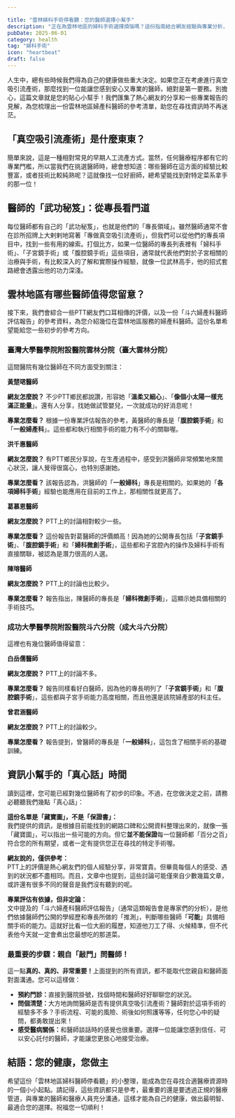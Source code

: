 ```yaml
---

title: "雲林婦科手術停看聽：您的醫師選擇小幫手"
description: "正在為雲林地區的婦科手術選擇煩惱嗎？這份指南結合網友經驗與專業分析，助您找到合適的醫師，為您的健康做出明智決定。"
pubDate: 2025-06-01
category: health
tag: "婦科手術"
icon: "heartbeat"
draft: false
---
```


<div class="p-4 sm:p-6 bg-white dark:bg-slate-800 rounded-xl shadow-lg mb-6">
<p>人生中，總有些時候我們得為自己的健康做些重大決定。如果您正在考慮進行真空吸引流產術，那麼找到一位能讓您感到安心又專業的醫師，絕對是第一要務。別擔心，這篇文章就是您的貼心小幫手！我們匯集了熱心網友的分享和一些專業報告的見解，為您梳理出一份雲林地區婦產科醫師的參考清單，助您在尋找資訊時不再迷茫。</p>
</div>

## <i class="fas fa-notes-medical mr-2 text-sky-600 dark:text-sky-400"></i> 「真空吸引流產術」是什麼東東？

<div class="p-4 sm:p-6 bg-white dark:bg-slate-800 rounded-xl shadow-lg mb-6">
<p>簡單來說，這是一種相對常見的早期人工流產方式。當然，任何醫療程序都有它的專業門檻，所以當我們在挑選醫師時，總會想知道：哪些醫師在這方面的經驗比較豐富，或者技術比較純熟呢？這就像找一位好廚師，總希望能找到對特定菜系拿手的那一位！</p>
</div>

## <i class="fas fa-user-md mr-2 text-sky-600 dark:text-sky-400"></i> 醫師的「武功秘笈」：從專長看門道

<div class="p-4 sm:p-6 bg-white dark:bg-slate-800 rounded-xl shadow-lg mb-6">
<p>每位醫師都有自己的「武功秘笈」，也就是他們的「專長領域」。雖然醫師通常不會在診所招牌上大剌剌地寫著「專做真空吸引流產術」，但我們可以從他們的專長項目中，找到一些有用的線索。打個比方，如果一位醫師的專長列表裡有「婦科手術」、「子宮鏡手術」或「腹腔鏡手術」這些項目，通常就代表他們對於子宮相關的治療與手術，有比較深入的了解和實際操作經驗，就像一位武林高手，他的招式套路總會透露出他的功力深淺。</p>
</div>

## <i class="fas fa-hospital-user mr-2 text-sky-600 dark:text-sky-400"></i> 雲林地區有哪些醫師值得您留意？

<div class="p-4 sm:p-6 bg-white dark:bg-slate-800 rounded-xl shadow-lg mb-6">
<p>接下來，我們會綜合一些PTT網友們口耳相傳的評價，以及一份「斗六婦產科醫師評估報告」的參考資料，為您介紹幾位在雲林地區服務的婦產科醫師。這份名單希望能給您一些初步的參考方向。</p>

<h3 class="text-xl font-semibold mt-4 mb-3 text-emerald-700 dark:text-emerald-300"><i class="fas fa-hospital mr-2"></i> 臺灣大學醫學院附設醫院雲林分院（臺大雲林分院）</h3>
<p>這間醫院有幾位醫師在不同方面受到關注：</p>

<div class="ml-4 mt-2 mb-4 p-3 bg-slate-50 dark:bg-slate-700 rounded-lg">
<p><strong>黃楚珺醫師</strong></p>
<p><strong>網友怎麼說？</strong> 不少PTT鄉民都說讚，形容她「<strong>溫柔又細心</strong>」、「<strong>像個小太陽一樣充滿正能量</strong>」。還有人分享，找她做試管嬰兒，一次就成功的好消息呢！</p>
<p><strong>專業怎麼看？</strong> 根據一份專業評估報告的參考，黃醫師的專長是「<strong>腹腔鏡手術</strong>」和「<strong>一般婦產科</strong>」。這些都和執行相關手術的能力有不小的關聯喔。</p>
</div>

<div class="ml-4 mt-2 mb-4 p-3 bg-slate-50 dark:bg-slate-700 rounded-lg">
<p><strong>洪千惠醫師</strong></p>
<p><strong>網友怎麼說？</strong> 有PTT鄉民分享說，在生產過程中，感受到洪醫師非常頻繁地來關心狀況，讓人覺得很窩心，也特別感謝她。</p>
<p><strong>專業怎麼看？</strong> 該報告認為，洪醫師的「<strong>一般婦科</strong>」專長是相關的。如果她的「<strong>各項婦科手術</strong>」經驗也能應用在目前的工作上，那相關性就更高了。</p>
</div>

<div class="ml-4 mt-2 mb-4 p-3 bg-slate-50 dark:bg-slate-700 rounded-lg">
<p><strong>葛慕恩醫師</strong></p>
<p><strong>網友怎麼說？</strong> PTT上的討論相對較少一些。</p>
<p><strong>專業怎麼看？</strong> 這份報告對葛醫師的評價頗高！因為她的公開專長包括「<strong>子宮鏡手術</strong>」、「<strong>腹腔鏡手術</strong>」和「<strong>婦科微創手術</strong>」，這些都和子宮腔內的操作及婦科手術有直接關聯，被認為是潛力很高的人選。</p>
</div>

<div class="ml-4 mt-2 mb-4 p-3 bg-slate-50 dark:bg-slate-700 rounded-lg">
<p><strong>陳瑢醫師</strong></p>
<p><strong>網友怎麼說？</strong> PTT上的討論也比較少。</p>
<p><strong>專業怎麼看？</strong> 報告指出，陳醫師的專長是「<strong>婦科微創手術</strong>」，這顯示她具備相關的手術技巧。</p>
</div>

<h3 class="text-xl font-semibold mt-6 mb-3 text-emerald-700 dark:text-emerald-300"><i class="fas fa-hospital mr-2"></i> 成功大學醫學院附設醫院斗六分院（成大斗六分院）</h3>
<p>這裡也有幾位醫師值得留意：</p>

<div class="ml-4 mt-2 mb-4 p-3 bg-slate-50 dark:bg-slate-700 rounded-lg">
<p><strong>白岳儒醫師</strong></p>
<p><strong>網友怎麼說？</strong> PTT上的討論不多。</p>
<p><strong>專業怎麼看？</strong> 報告同樣看好白醫師，因為他的專長明列了「<strong>子宮鏡手術</strong>」和「<strong>腹腔鏡手術</strong>」，這些都與子宮手術能力高度相關，而且他還是該院婦產部的科主任。</p>
</div>

<div class="ml-4 mt-2 mb-4 p-3 bg-slate-50 dark:bg-slate-700 rounded-lg">
<p><strong>曾君涵醫師</strong></p>
<p><strong>網友怎麼說？</strong> PTT上的討論較少。</p>
<p><strong>專業怎麼看？</strong> 報告提到，曾醫師的專長是「<strong>一般婦科</strong>」，這包含了相關手術的基礎訓練。</p>
</div>
</div>

## <i class="fas fa-lightbulb mr-2 text-sky-600 dark:text-sky-400"></i> 資訊小幫手的「真心話」時間

<div class="p-4 sm:p-6 bg-white dark:bg-slate-800 rounded-xl shadow-lg mb-6">
  <p>讀到這裡，您可能已經對幾位醫師有了初步的印象。不過，在您做決定之前，請務必聽聽我們幾點「真心話」：</p>

  <p class="mt-4"><i class="fas fa-map-signs mr-2 text-blue-500"></i><strong>這份名單是「藏寶圖」，不是「保證書」：</strong><br>
  我們提供的資訊，是根據目前能找到的網路口碑和公開資料整理出來的，就像一張「藏寶圖」，可以指出一些可能的方向。但它<strong>並不能保證</strong>每一位醫師都「百分之百」符合您的所有期望，或者一定有提供您正在尋找的特定手術喔。</p>

  <p class="mt-4"><i class="fas fa-users mr-2 text-green-500"></i><strong>網友說的，僅供參考：</strong><br>
  PTT上的評價是熱心網友們的個人經驗分享，非常寶貴。但畢竟每個人的感受、遇到的狀況都不盡相同。而且，文章中也提到，這些討論可能僅來自少數幾篇文章，或許還有很多不同的聲音是我們沒有聽到的呢。</p>

  <p class="mt-4"><i class="fas fa-balance-scale mr-2 text-purple-500"></i><strong>專業評估有依據，但非定論：</strong><br>
  文中提及的「斗六婦產科醫師評估報告」（通常這類報告會是專家們的分析），是他們依據醫師們公開的學經歷和專長所做的「推測」，判斷哪些醫師「<strong>可能</strong>」具備相關手術的能力。這就好比看一位大廚的履歷，知道他刀工了得、火候精準，但不代表他今天就一定會煮出您最想吃的那道菜。</p>

  <h3 class="text-2xl font-bold text-sky-700 dark:text-sky-300 mt-6 mb-4"><i class="fas fa-door-open mr-2"></i> 最重要的步驟：親自「敲門」問醫師！</h3>
  <p>這一點<strong>真的、真的、非常重要！</strong>上面提到的所有資訊，都不能取代您親自和醫師面對面溝通。您可以這樣做：</p>
  <ul class="list-disc list-inside space-y-2 mb-4 pl-4 text-gray-700 dark:text-gray-300">
    <li><strong>預約門診：</strong>直接到醫院掛號，找個時間和醫師好好聊聊您的狀況。</li>
    <li><strong>問個清楚：</strong>大方地詢問醫師是否有提供真空吸引流產術？醫師對於這項手術的經驗多不多？手術流程、可能的風險、術後如何照護等等，任何您心中的疑問，都勇敢提出來！</li>
    <li><strong>感受醫病關係：</strong>和醫師談話時的感覺也很重要。選擇一位能讓您感到信任、可以安心託付的醫師，才能讓您更放心地接受治療。</li>
  </ul>
</div>

## <i class="fas fa-heart-circle-check mr-2 text-sky-600 dark:text-sky-400"></i> 結語：您的健康，您做主

<div class="p-4 sm:p-6 bg-white dark:bg-slate-800 rounded-xl shadow-lg mb-6">
<p>希望這份「雲林地區婦科醫師停看聽」的小整理，能成為您在尋找合適醫療資源時的一個小小起點。請記得，這些資訊都只是參考，最重要的還是要透過正規的醫療管道，與專業的醫師和醫療人員充分溝通，這樣才能為自己的健康，做出最明智、最適合您的選擇。祝福您一切順利！</p>
</div>
